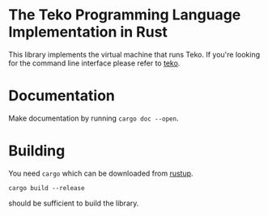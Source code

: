 # The Teko Programming Language Implementation in Rust #

This library implements the virtual machine that runs Teko. If you're looking for the
command line interface please refer to [teko](https://github.com/BourgondAries/teko-rs).

# Documentation #

Make documentation by running `cargo doc --open`.

# Building #

You need `cargo` which can be downloaded from [rustup](https://rustup.rs/).

	cargo build --release

should be sufficient to build the library.
